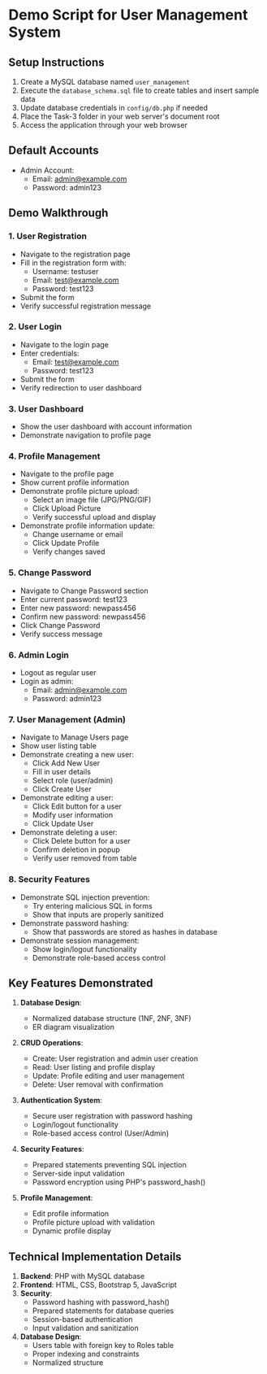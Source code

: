 # Demo Script for User Management System

## Setup Instructions

1. Create a MySQL database named `user_management`
2. Execute the `database_schema.sql` file to create tables and insert sample data
3. Update database credentials in `config/db.php` if needed
4. Place the Task-3 folder in your web server's document root
5. Access the application through your web browser

## Default Accounts

- Admin Account:
  - Email: admin@example.com
  - Password: admin123

## Demo Walkthrough

### 1. User Registration
- Navigate to the registration page
- Fill in the registration form with:
  - Username: testuser
  - Email: test@example.com
  - Password: test123
- Submit the form
- Verify successful registration message

### 2. User Login
- Navigate to the login page
- Enter credentials:
  - Email: test@example.com
  - Password: test123
- Submit the form
- Verify redirection to user dashboard

### 3. User Dashboard
- Show the user dashboard with account information
- Demonstrate navigation to profile page

### 4. Profile Management
- Navigate to the profile page
- Show current profile information
- Demonstrate profile picture upload:
  - Select an image file (JPG/PNG/GIF)
  - Click Upload Picture
  - Verify successful upload and display
- Demonstrate profile information update:
  - Change username or email
  - Click Update Profile
  - Verify changes saved

### 5. Change Password
- Navigate to Change Password section
- Enter current password: test123
- Enter new password: newpass456
- Confirm new password: newpass456
- Click Change Password
- Verify success message

### 6. Admin Login
- Logout as regular user
- Login as admin:
  - Email: admin@example.com
  - Password: admin123

### 7. User Management (Admin)
- Navigate to Manage Users page
- Show user listing table
- Demonstrate creating a new user:
  - Click Add New User
  - Fill in user details
  - Select role (user/admin)
  - Click Create User
- Demonstrate editing a user:
  - Click Edit button for a user
  - Modify user information
  - Click Update User
- Demonstrate deleting a user:
  - Click Delete button for a user
  - Confirm deletion in popup
  - Verify user removed from table

### 8. Security Features
- Demonstrate SQL injection prevention:
  - Try entering malicious SQL in forms
  - Show that inputs are properly sanitized
- Demonstrate password hashing:
  - Show that passwords are stored as hashes in database
- Demonstrate session management:
  - Show login/logout functionality
  - Demonstrate role-based access control

## Key Features Demonstrated

1. **Database Design**:
   - Normalized database structure (1NF, 2NF, 3NF)
   - ER diagram visualization

2. **CRUD Operations**:
   - Create: User registration and admin user creation
   - Read: User listing and profile display
   - Update: Profile editing and user management
   - Delete: User removal with confirmation

3. **Authentication System**:
   - Secure user registration with password hashing
   - Login/logout functionality
   - Role-based access control (User/Admin)

4. **Security Features**:
   - Prepared statements preventing SQL injection
   - Server-side input validation
   - Password encryption using PHP's password_hash()

5. **Profile Management**:
   - Edit profile information
   - Profile picture upload with validation
   - Dynamic profile display

## Technical Implementation Details

1. **Backend**: PHP with MySQL database
2. **Frontend**: HTML, CSS, Bootstrap 5, JavaScript
3. **Security**: 
   - Password hashing with password_hash()
   - Prepared statements for database queries
   - Session-based authentication
   - Input validation and sanitization
4. **Database Design**:
   - Users table with foreign key to Roles table
   - Proper indexing and constraints
   - Normalized structure